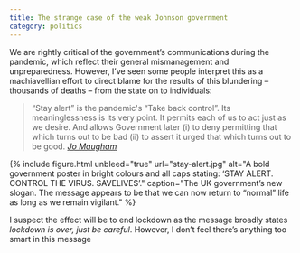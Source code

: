 ```yaml
---
title: The strange case of the weak Johnson government
category: politics
---
```


We are rightly critical of the government’s communications during the pandemic, which reflect their general mismanagement and unpreparedness. However, I’ve seen some people interpret this as a machiavellian effort to direct blame for the results of this blundering – thousands of deaths – from the state on to individuals:

> “Stay alert” is the pandemic's “Take back control”. Its meaninglessness is its very point. It permits each of us to act just as we desire. And allows Government later (i) to deny permitting that which turns out to be bad (ii) to assert it urged that which turns out to be good. [<cite>Jo Maugham</cite>](https://twitter.com/JolyonMaugham/status/1259402723193237505)

{% include figure.html unbleed="true" url="stay-alert.jpg" alt="A bold government poster in bright colours and all caps stating: ‘STAY ALERT. CONTROL THE VIRUS. SAVELIVES’." caption="The UK government’s new slogan. The message appears to be that we can now return to “normal” life as long as we remain vigilant." %}

I suspect the effect will be to end lockdown as the message broadly states _lockdown is over, just be careful_. However, I don’t feel there’s anything too smart in this message

